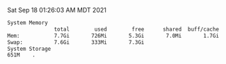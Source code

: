Sat Sep 18 01:26:03 AM MDT 2021
```bash
System Memory
               total        used        free      shared  buff/cache   available
Mem:           7.7Gi       726Mi       5.3Gi       7.0Mi       1.7Gi       6.6Gi
Swap:          7.6Gi       333Mi       7.3Gi
System Storage
651M	.
```
```bash
